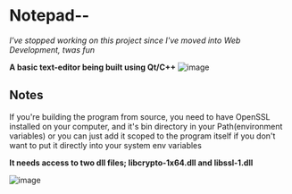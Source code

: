 # Notepad--
<i>I've stopped working on this project since I've moved into Web Development, twas fun</i>  

<strong>A basic text-editor being built using Qt/C++</strong>
![image](https://user-images.githubusercontent.com/71678062/136006511-5c42e13d-1afe-4b6f-ba53-21ee1824de48.png)

## Notes
<p>If you're building the program from source, you need to have OpenSSL installed on your computer, and it's bin directory in your Path(environment variables) or you can just add it scoped to the program itself if you don't want to put it directly into your system env variables</p>
<strong>It needs access to two dll files; libcrypto-1x64.dll and libssl-1.dll</strong>

![image](https://user-images.githubusercontent.com/71678062/140704711-faaed2d4-0d06-446b-8249-59d9e7d9e1fa.png)
